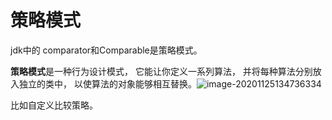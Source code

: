 # 策略模式

jdk中的 comparator和Comparable是策略模式。

**策略模式**是一种行为设计模式， 它能让你定义一系列算法， 并将每种算法分别放入独立的类中， 以使算法的对象能够相互替换。![image-20201125134736334](https://raw.githubusercontent.com/terttyliu/Java/main/img/20201125134736.png)

比如自定义比较策略。